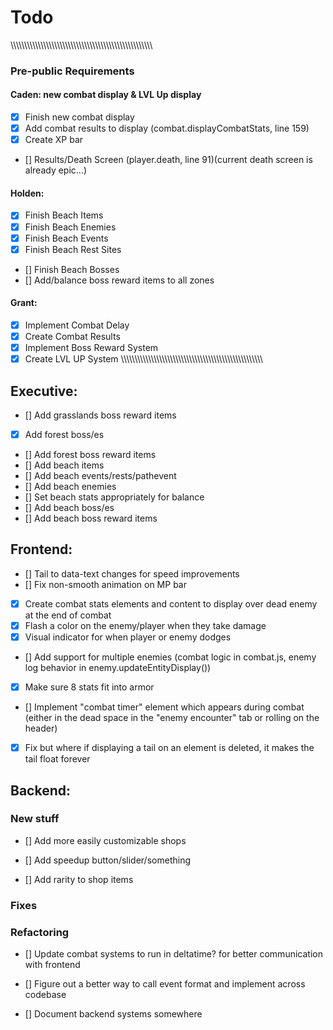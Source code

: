 
# Todo

\\\\\\\\\\\\\\\\\\\\\\\\\\\\\\\\\\\\\\\\\\\\\\\\\\\\\\\\\\\\\\\\\\\\\\\\\\\\\\\\\\\\\\\\\\\\\\\\\\\\\\\\
### Pre-public Requirements

#### Caden: new combat display & LVL Up display
* [x] Finish new combat display
* [x] Add combat results to display (combat.displayCombatStats, line 159)
* [x] Create XP bar
* [] Results/Death Screen (player.death, line 91)(current death screen is already epic...)
#### Holden:
* [x] Finish Beach Items
* [x] Finish Beach Enemies
* [x] Finish Beach Events
* [x] Finish Beach Rest Sites
* [] Finish Beach Bosses
* [] Add/balance boss reward items to all zones
#### Grant:
* [x] Implement Combat Delay
* [x] Create Combat Results
* [x] Implement Boss Reward System
* [x] Create LVL UP System
\\\\\\\\\\\\\\\\\\\\\\\\\\\\\\\\\\\\\\\\\\\\\\\\\\\\\\\\\\\\\\\\\\\\\\\\\\\\\\\\\\\\\\\\\\\\\\\\\\\\\\\\

## Executive:
* [] Add grasslands boss reward items
* [x] Add forest boss/es
* [] Add forest boss reward items
* [] Add beach items
* [] Add beach events/rests/pathevent
* [] Add beach enemies
* [] Set beach stats appropriately for balance
* [] Add beach boss/es
* [] Add beach boss reward items

## Frontend:
* [] Tail to data-text changes for speed improvements
* [] Fix non-smooth animation on MP bar
* [x] Create combat stats elements and content to display over dead enemy at the end of combat
* [x] Flash a color on the enemy/player when they take damage
* [x] Visual indicator for when player or enemy dodges
* [] Add support for multiple enemies (combat logic in combat.js, enemy log behavior in enemy.updateEntityDisplay())
* [x] Make sure 8 stats fit into armor
* [] Implement "combat timer" element which appears during combat (either in the dead space in the "enemy encounter" tab or rolling on the header)
* [x] Fix but where if displaying a tail on an element is deleted, it makes the tail float forever

## Backend:

### New stuff
* [] Add more easily customizable shops

* [] Add speedup button/slider/something
* [] Add rarity to shop items

### Fixes

### Refactoring
* [] Update combat systems to run in deltatime? for better communication with frontend

* [] Figure out a better way to call event format and implement across codebase
* [] Document backend systems somewhere
